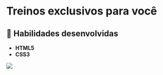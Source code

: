 <h1>Treinos exclusivos para você</h1>

## 🚀 Habilidades desenvolvidas
- **HTML5**
- **CSS3**

<img src="https://i.imgur.com/L9aZe2e.png"/>
